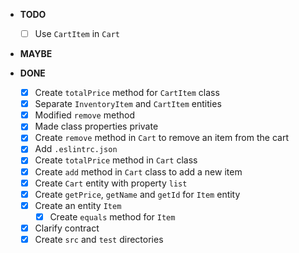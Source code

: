 - **TODO**
  - [ ] Use `CartItem` in `Cart`

- **MAYBE**

- **DONE**
  - [x] Create `totalPrice` method for `CartItem` class
  - [x] Separate `InventoryItem` and `CartItem` entities
  - [x] Modified `remove` method
  - [x] Made class properties private
  - [x] Create `remove` method in `Cart` to remove an item from the cart
  - [x] Add `.eslintrc.json` 
  - [x] Create `totalPrice` method in `Cart` class
  - [x] Create `add` method in `Cart` class to add a new item
  - [x] Create `Cart` entity with property `list`
  - [x] Create `getPrice`, `getName` and `getId` for `Item` entity
  - [x] Create an entity `Item`
    - [x] Create `equals` method for `Item`
  - [x] Clarify contract
  - [x] Create `src` and `test` directories
